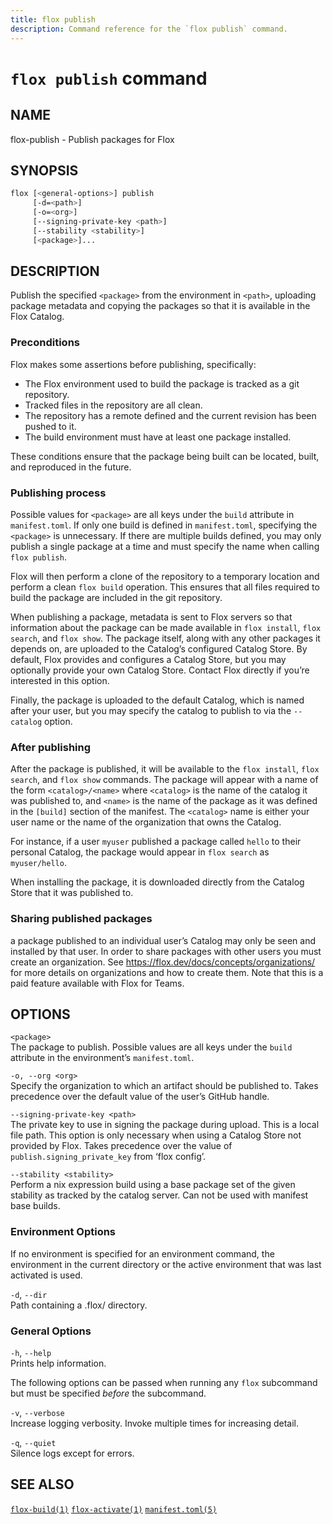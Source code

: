 ```yaml
---
title: flox publish
description: Command reference for the `flox publish` command.
---
```


# `flox publish` command

## NAME

flox-publish - Publish packages for Flox

## SYNOPSIS

``` bash
flox [<general-options>] publish
     [-d=<path>]
     [-o=<org>]
     [--signing-private-key <path>]
     [--stability <stability>]
     [<package>]...
```

## DESCRIPTION

Publish the specified `<package>` from the environment in `<path>`,
uploading package metadata and copying the packages so that it is
available in the Flox Catalog.

### Preconditions

Flox makes some assertions before publishing, specifically:

- The Flox environment used to build the package is tracked as a git
  repository.
- Tracked files in the repository are all clean.
- The repository has a remote defined and the current revision has been
  pushed to it.
- The build environment must have at least one package installed.

These conditions ensure that the package being built can be located,
built, and reproduced in the future.

### Publishing process

Possible values for `<package>` are all keys under the `build` attribute
in `manifest.toml`. If only one build is defined in `manifest.toml`,
specifying the `<package>` is unnecessary. If there are multiple builds
defined, you may only publish a single package at a time and must
specify the name when calling `flox publish`.

Flox will then perform a clone of the repository to a temporary location
and perform a clean `flox build` operation. This ensures that all files
required to build the package are included in the git repository.

When publishing a package, metadata is sent to Flox servers so that
information about the package can be made available in `flox install`,
`flox search`, and `flox show`. The package itself, along with any other
packages it depends on, are uploaded to the Catalog’s configured Catalog
Store. By default, Flox provides and configures a Catalog Store, but you
may optionally provide your own Catalog Store. Contact Flox directly if
you’re interested in this option.

Finally, the package is uploaded to the default Catalog, which is named
after your user, but you may specify the catalog to publish to via the
`--catalog` option.

### After publishing

After the package is published, it will be available to the
`flox install`, `flox search`, and `flox show` commands. The package
will appear with a name of the form `<catalog>/<name>` where `<catalog>`
is the name of the catalog it was published to, and `<name>` is the name
of the package as it was defined in the `[build]` section of the
manifest. The `<catalog>` name is either your user name or the name of
the organization that owns the Catalog.

For instance, if a user `myuser` published a package called `hello` to
their personal Catalog, the package would appear in `flox search` as
`myuser/hello`.

When installing the package, it is downloaded directly from the Catalog
Store that it was published to.

### Sharing published packages

a package published to an individual user’s Catalog may only be seen and
installed by that user. In order to share packages with other users you
must create an organization. See
https://flox.dev/docs/concepts/organizations/ for more details on
organizations and how to create them. Note that this is a paid feature
available with Flox for Teams.

## OPTIONS

`<package>`  
The package to publish. Possible values are all keys under the `build`
attribute in the environment’s `manifest.toml`.

`-o, --org <org>`  
Specify the organization to which an artifact should be published to.
Takes precedence over the default value of the user’s GitHub handle.

`--signing-private-key <path>`  
The private key to use in signing the package during upload. This is a
local file path. This option is only necessary when using a Catalog
Store not provided by Flox. Takes precedence over the value of
`publish.signing_private_key` from ‘flox config’.

`--stability <stability>`  
Perform a nix expression build using a base package set of the given
stability as tracked by the catalog server. Can not be used with
manifest base builds.

### Environment Options

If no environment is specified for an environment command, the
environment in the current directory or the active environment that was
last activated is used.

`-d`, `--dir`  
Path containing a .flox/ directory.

### General Options

`-h`, `--help`  
Prints help information.

The following options can be passed when running any `flox` subcommand
but must be specified *before* the subcommand.

`-v`, `--verbose`  
Increase logging verbosity. Invoke multiple times for increasing detail.

`-q`, `--quiet`  
Silence logs except for errors.

## SEE ALSO

[`flox-build(1)`](./flox-build.md)
[`flox-activate(1)`](./flox-activate.md)
[`manifest.toml(5)`](./manifest.toml.md)
